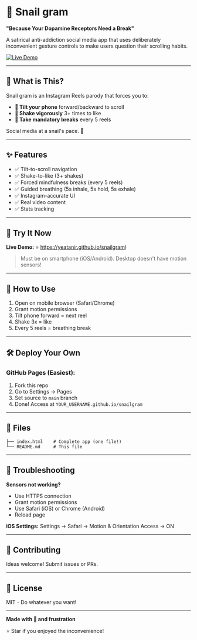 # 🐌 Snail gram

**"Because Your Dopamine Receptors Need a Break"**

A satirical anti-addiction social media app that uses deliberately inconvenient gesture controls to make users question their scrolling habits.

[![Live Demo](https://img.shields.io/badge/Live-Demo-success?style=for-the-badge)](https://YOUR_USERNAME.github.io/snailgram)

---

## 🎯 What is This?

Snail gram is an Instagram Reels parody that forces you to:
- **📱 Tilt your phone** forward/backward to scroll
- **💪 Shake vigorously** 3+ times to like
- **🧘 Take mandatory breaks** every 5 reels

Social media at a snail's pace. 🐌

---

## ✨ Features

- ✅ Tilt-to-scroll navigation
- ✅ Shake-to-like (3+ shakes)
- ✅ Forced mindfulness breaks (every 5 reels)
- ✅ Guided breathing (5s inhale, 5s hold, 5s exhale)
- ✅ Instagram-accurate UI
- ✅ Real video content
- ✅ Stats tracking

---

## 🚀 Try It Now

**Live Demo:** = https://yeatanir.github.io/snailgram)

> Must be on smartphone (iOS/Android). Desktop doesn't have motion sensors!

---

## 📱 How to Use

1. Open on mobile browser (Safari/Chrome)
2. Grant motion permissions
3. Tilt phone forward = next reel
4. Shake 3x = like
5. Every 5 reels = breathing break

---

## 🛠️ Deploy Your Own

### GitHub Pages (Easiest):

1. Fork this repo
2. Go to Settings → Pages
3. Set source to `main` branch
4. Done! Access at `YOUR_USERNAME.github.io/snailgram`

---

## 📂 Files

```
├── index.html    # Complete app (one file!)
└── README.md     # This file
```

---

## 🐛 Troubleshooting

**Sensors not working?**
- Use HTTPS connection
- Grant motion permissions
- Use Safari (iOS) or Chrome (Android)
- Reload page

**iOS Settings:**
Settings → Safari → Motion & Orientation Access → ON

---

## 🤝 Contributing

Ideas welcome! Submit issues or PRs.

---

## 📄 License

MIT - Do whatever you want!

---

**Made with 🐌 and frustration**

⭐ Star if you enjoyed the inconvenience!
